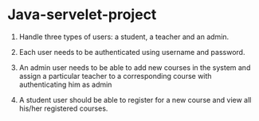 # Java-servelet-project
1. Handle three types of users: a student, a teacher and an admin.


2. Each user needs to be authenticated using username and password.


3. An admin user needs to be able to add new courses in the system and assign a particular teacher to a corresponding course with authenticating him as admin


4. A student user should be able to register for a new course and view all his/her registered courses.



